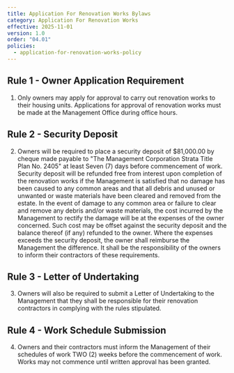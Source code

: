 ```yaml
---
title: Application For Renovation Works Bylaws
category: Application For Renovation Works
effective: 2025-11-01
version: 1.0
order: "04.01"
policies:
  - application-for-renovation-works-policy
---
```


## Rule 1 - Owner Application Requirement

1) Only owners may apply for approval to carry out renovation works to their housing units. Applications for approval of renovation works must be made at the Management Office during office hours.

## Rule 2 - Security Deposit

2) Owners will be required to place a security deposit of $81,000.00 by cheque made payable to "The Management Corporation Strata Title Plan No. 2405" at least Seven (7) days before commencement of work. Security deposit will be refunded free from interest upon completion of the renovation works if the Management is satisfied that no damage has been caused to any common areas and that all debris and unused or unwanted or waste materials have been cleared and removed from the estate. In the event of damage to any common area or failure to clear and remove any debris and/or waste materials, the cost incurred by the Management to rectify the damage will be at the expenses of the owner concerned. Such cost may be offset against the security deposit and the balance thereof (if any) refunded to the owner. Where the expenses exceeds the security deposit, the owner shall reimburse the Management the difference. It shall be the responsibility of the owners to inform their contractors of these requirements.

## Rule 3 - Letter of Undertaking

3) Owners will also be required to submit a Letter of Undertaking to the Management that they shall be responsible for their renovation contractors in complying with the rules stipulated.

## Rule 4 - Work Schedule Submission

4) Owners and their contractors must inform the Management of their schedules of work TWO (2) weeks before the commencement of work. Works may not commence until written approval has been granted.
